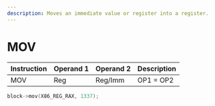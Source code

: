 ```yaml
---
description: Moves an immediate value or register into a register.
---
```


# MOV

| Instruction | Operand 1 | Operand 2 | Description |
| :--- | :--- | :--- | :--- |
| MOV | Reg | Reg/Imm | OP1 = OP2 |

```cpp
block->mov(X86_REG_RAX, 1337);
```



